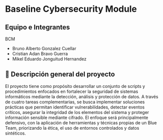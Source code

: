 # Baseline Cybersecurity Module

## Equipo e Integrantes ##
BCM
- Bruno Alberto Gonzalez Cuellar
- Cristian Adan Bravo Guerra
- Mikel Eduardo Jonguitud Hernandez

## 📌 Descripción general del proyecto
El proyecto tiene como propósito desarrollar un conjunto de scripts y procedimientos enfocados en fortalecer la seguridad de sistemas informáticos mediante la detección, análisis y protección de datos. A través de cuatro tareas complementarias, se busca implementar soluciones prácticas que permitan identificar vulnerabilidades, detectar eventos críticos, asegurar la integridad de los elementos del sistema y proteger información sensible mediante cifrado. El enfoque será principalmente defensivo, con la aplicación de herramientas y técnicas propias de un Blue Team, priorizando la ética, el uso de entornos controlados y datos sintéticos.
